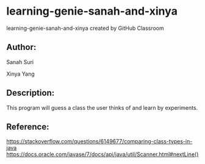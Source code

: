 # learning-genie-sanah-and-xinya
learning-genie-sanah-and-xinya created by GitHub Classroom

## Author: 
Sanah Suri

Xinya Yang

## Description: 
This program will guess a class the user thinks of and learn by experiments. 

## Reference: 
https://stackoverflow.com/questions/6149677/comparing-class-types-in-java
https://docs.oracle.com/javase/7/docs/api/java/util/Scanner.html#nextLine()
